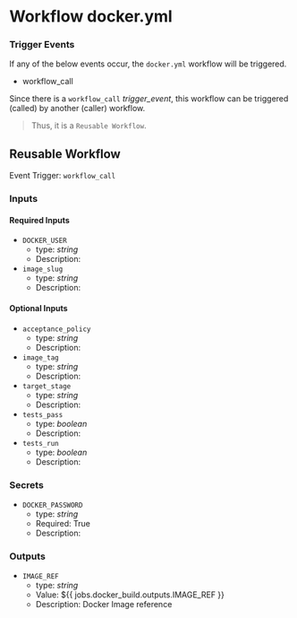 # Workflow docker.yml

### Trigger Events

If any of the below events occur, the `docker.yml` workflow will be triggered.

- workflow_call

Since there is a `workflow_call` _trigger_event_, this workflow can be triggered (called) by another (caller) workflow.
> Thus, it is a `Reusable Workflow`.


## Reusable Workflow

Event Trigger: `workflow_call`

### Inputs

#### Required Inputs

- `DOCKER_USER`
    - type: _string_
    - Description: 
- `image_slug`
    - type: _string_
    - Description: 

#### Optional Inputs

- `acceptance_policy`
    - type: _string_
    - Description: 
- `image_tag`
    - type: _string_
    - Description: 
- `target_stage`
    - type: _string_
    - Description: 
- `tests_pass`
    - type: _boolean_
    - Description: 
- `tests_run`
    - type: _boolean_
    - Description: 

### Secrets

- `DOCKER_PASSWORD`
    - type: _string_
    - Required: True
    - Description: 

### Outputs

- `IMAGE_REF`
    - type: _string_
    - Value: ${{ jobs.docker_build.outputs.IMAGE_REF }}
    - Description: Docker Image reference


